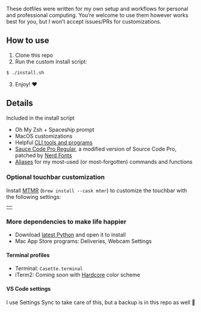 These dotfiles were written for my own setup and workflows for personal and professional computing. You’re welcome to use them however works best for you, but I won’t accept issues/PRs for customizations.


## How to use

1. Clone this repo
2. Run the custom install script:
  ```bash
  $ ./install.sh
  ```
3. Enjoy! ♥️

## Details

Included in the install script

- Oh My Zsh + Spaceship prompt
- MacOS customizations
- Helpful [CLI tools and programs](https://github.com/skullface/dotfiles/blob/main/Brewfile#L7)
- [Sauce Code Pro Regular](https://github.com/ryanoasis/nerd-fonts/tree/master/patched-fonts/SourceCodePro), a modified version of Source Code Pro, patched by [Nerd Fonts](https://github.com/ryanoasis/nerd-fonts)
- [Aliases](https://github.com/skullface/dotfiles/tree/main/aliases) for my most-used (or most-forgotten) commands and functions

### Optional touchbar customization

Install [MTMR](https://github.com/Toxblh/MTMR) (`brew install --cask mtmr`) to customize the touchbar with the following settings:
<table><tr><td><img src="https://user-images.githubusercontent.com/221550/85439616-312e7100-b55b-11ea-9ba9-8540ff296069.png" alt=""></td></tr></table>

### More dependencies to make life happier

- Download [latest Python](https://www.python.org/downloads) and open it to install
- Mac App Store programs: Deliveries, Webcam Settings

#### Terminal profiles

- Terminal: `Casette.terminal`
- iTerm2: Coming soon with [Hardcore](https://github.com/hardcore/iTerm-colors/blob/master/hardcore.itermcolors) color scheme

#### VS Code settings

I use Settings Sync to take care of this, but a backup is in this repo as well 🤞

